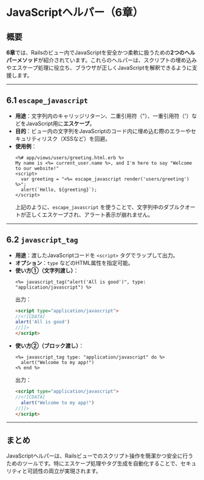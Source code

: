 # JavaScriptヘルパー（6章）

## 概要
**6章**では、Railsのビュー内でJavaScriptを安全かつ柔軟に扱うための**2つのヘルパーメソッド**が紹介されています。これらのヘルパーは、スクリプトの埋め込みやエスケープ処理に役立ち、ブラウザが正しくJavaScriptを解釈できるように支援します。

---

## 6.1 `escape_javascript`
- **用途**：文字列内のキャリッジリターン、二重引用符（"）、一重引用符（'）などをJavaScript用に**エスケープ**。
- **目的**：ビュー内の文字列をJavaScriptのコード内に埋め込む際のエラーやセキュリティリスク（XSSなど）を回避。
- **使用例**：
  ```erb
  <%# app/views/users/greeting.html.erb %>
  My name is <%= current_user.name %>, and I'm here to say "Welcome to our website!"
  <script>
    var greeting = "<%= escape_javascript render('users/greeting') %>";
    alert(`Hello, ${greeting}`);
  </script>
  ```
  上記のように、`escape_javascript` を使うことで、文字列中のダブルクオートが正しくエスケープされ、アラート表示が崩れません。

---

## 6.2 `javascript_tag`
- **用途**：渡したJavaScriptコードを `<script>` タグでラップして出力。
- **オプション**：`type` などのHTML属性を指定可能。
- **使い方①（文字列渡し）**：
  ```erb
  <%= javascript_tag("alert('All is good')", type: "application/javascript") %>
  ```
  出力：
  ```html
  <script type="application/javascript">
  //<![CDATA[
  alert('All is good')
  //]]>
  </script>
  ```
- **使い方②（ブロック渡し）**：
  ```erb
  <%= javascript_tag type: "application/javascript" do %>
    alert("Welcome to my app!")
  <% end %>
  ```
  出力：
  ```html
  <script type="application/javascript">
  //<![CDATA[
    alert("Welcome to my app!")
  //]]>
  </script>
  ```

---

## まとめ
JavaScriptヘルパーは、Railsビューでのスクリプト操作を簡潔かつ安全に行うためのツールです。特にエスケープ処理やタグ生成を自動化することで、セキュリティと可読性の両立が実現されます。

